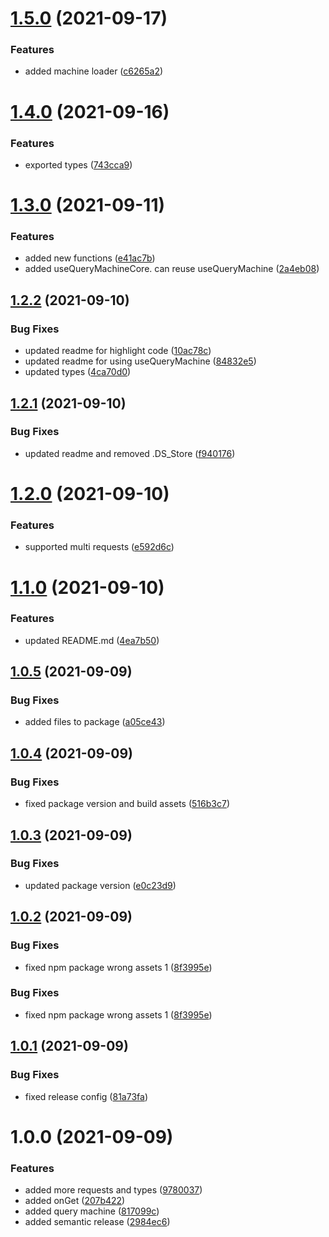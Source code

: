 # [1.5.0](https://github.com/andyngdz/query-machine/compare/v1.4.0...v1.5.0) (2021-09-17)


### Features

* added machine loader ([c6265a2](https://github.com/andyngdz/query-machine/commit/c6265a26cdf62959c6caab191eb06696ce647932))

# [1.4.0](https://github.com/andyngdz/query-machine/compare/v1.3.0...v1.4.0) (2021-09-16)


### Features

* exported types ([743cca9](https://github.com/andyngdz/query-machine/commit/743cca9047550280ea3d788df195ab5852e92b32))

# [1.3.0](https://github.com/andyngdz/query-machine/compare/v1.2.2...v1.3.0) (2021-09-11)


### Features

* added new functions ([e41ac7b](https://github.com/andyngdz/query-machine/commit/e41ac7b19f3fe7841e0e61d81f0686d0ada2139f))
* added useQueryMachineCore. can reuse useQueryMachine ([2a4eb08](https://github.com/andyngdz/query-machine/commit/2a4eb0878eb2f486cedc882d98636c732173b8c0))

## [1.2.2](https://github.com/andyngdz/query-machine/compare/v1.2.1...v1.2.2) (2021-09-10)


### Bug Fixes

* updated readme for highlight code ([10ac78c](https://github.com/andyngdz/query-machine/commit/10ac78c28aeaaf624f8b3a228c4879439753cee0))
* updated readme for using useQueryMachine ([84832e5](https://github.com/andyngdz/query-machine/commit/84832e5274efe9565839b6011c95ce5120c695b9))
* updated types ([4ca70d0](https://github.com/andyngdz/query-machine/commit/4ca70d0f7067fb913f0d1f56c697859b22fa838d))

## [1.2.1](https://github.com/andyngdz/query-machine/compare/v1.2.0...v1.2.1) (2021-09-10)

### Bug Fixes

- updated readme and removed .DS_Store ([f940176](https://github.com/andyngdz/query-machine/commit/f94017671773ef7f88c9d4a6ecac220b19b672b8))

# [1.2.0](https://github.com/andyngdz/query-machine/compare/v1.1.0...v1.2.0) (2021-09-10)

### Features

- supported multi requests ([e592d6c](https://github.com/andyngdz/query-machine/commit/e592d6c7b51c40bc34c1be639091d8b593af3373))

# [1.1.0](https://github.com/andyngdz/query-machine/compare/v1.0.5...v1.1.0) (2021-09-10)

### Features

- updated README.md ([4ea7b50](https://github.com/andyngdz/query-machine/commit/4ea7b5038d10beb6a92c2930972ca5c52e4fda36))

## [1.0.5](https://github.com/andyngdz/query-machine/compare/v1.0.4...v1.0.5) (2021-09-09)

### Bug Fixes

- added files to package ([a05ce43](https://github.com/andyngdz/query-machine/commit/a05ce436b3dfc572c14e575dad7985c67080e66f))

## [1.0.4](https://github.com/andyngdz/query-machine/compare/v1.0.3...v1.0.4) (2021-09-09)

### Bug Fixes

- fixed package version and build assets ([516b3c7](https://github.com/andyngdz/query-machine/commit/516b3c77c3e662e90e6e08a9531286389bd4280f))

## [1.0.3](https://github.com/andyngdz/query-machine/compare/v1.0.2...v1.0.3) (2021-09-09)

### Bug Fixes

- updated package version ([e0c23d9](https://github.com/andyngdz/query-machine/commit/e0c23d92ef05cab5e1cbea6338fd2e77ceb46a8e))

## [1.0.2](https://github.com/andyngdz/query-machine/compare/v1.0.1...v1.0.2) (2021-09-09)

### Bug Fixes

- fixed npm package wrong assets 1 ([8f3995e](https://github.com/andyngdz/query-machine/commit/8f3995e17a52a02a18c71ee9867ae80e9e6a76f3))

### Bug Fixes

- fixed npm package wrong assets 1 ([8f3995e](https://github.com/andyngdz/query-machine/commit/8f3995e17a52a02a18c71ee9867ae80e9e6a76f3))

## [1.0.1](https://github.com/andyngdz/query-machine/compare/v1.0.0...v1.0.1) (2021-09-09)

### Bug Fixes

- fixed release config ([81a73fa](https://github.com/andyngdz/query-machine/commit/81a73fac907de4ea09798ad286ebff2ced1d3c6b))

# 1.0.0 (2021-09-09)

### Features

- added more requests and types ([9780037](https://github.com/andyngdz/query-machine/commit/97800370ed13198e91c5afe496c1f3c3e9de1638))
- added onGet ([207b422](https://github.com/andyngdz/query-machine/commit/207b4222bf655baabd0b70d42ad17ed6e2721df0))
- added query machine ([817099c](https://github.com/andyngdz/query-machine/commit/817099ceb128f67711338f2a82029dce3fb6911a))
- added semantic release ([2984ec6](https://github.com/andyngdz/query-machine/commit/2984ec696cb6be7ef7dfab2db362c8c260df37b0))
